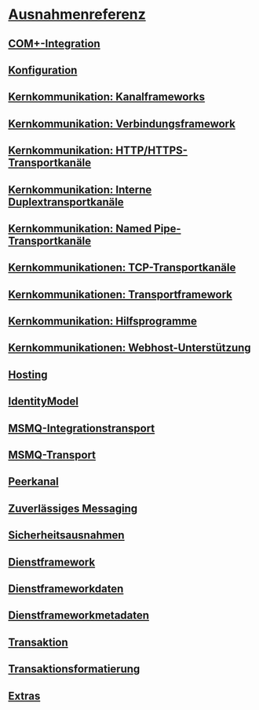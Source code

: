 # [Ausnahmenreferenz](index.md)
## [COM+-Integration](com-integration.md)
## [Konfiguration](configuration.md)
## [Kernkommunikation: Kanalframeworks](core-communications-channel-framework.md)
## [Kernkommunikation: Verbindungsframework](core-communications-connection-framework.md)
## [Kernkommunikation: HTTP/HTTPS-Transportkanäle](core-communications-http-https-transport-channels.md)
## [Kernkommunikation: Interne Duplextransportkanäle](core-communications-internal-duplex-transport-channels.md)
## [Kernkommunikation: Named Pipe-Transportkanäle](core-communications-named-pipe-transport-channels.md)
## [Kernkommunikationen: TCP-Transportkanäle](core-communications-tcp-transport-channels.md)
## [Kernkommunikationen: Transportframework](core-communications-transport-framework.md)
## [Kernkommunikation: Hilfsprogramme](core-communications-utilities.md)
## [Kernkommunikationen: Webhost-Unterstützung](core-communications-webhost-support.md)
## [Hosting](hosting-exceptions.md)
## [IdentityModel](identitymodel-exceptions.md)
## [MSMQ-Integrationstransport](msmq-integration-transport.md)
## [MSMQ-Transport](msmq-transport.md)
## [Peerkanal](peer-channel.md)
## [Zuverlässiges Messaging](reliable-messaging.md)
## [Sicherheitsausnahmen](security-exceptions.md)
## [Dienstframework](service-framework.md)
## [Dienstframeworkdaten](service-framework-data.md)
## [Dienstframeworkmetadaten](service-framework-metadata.md)
## [Transaktion](transaction-exceptions.md)
## [Transaktionsformatierung](transaction-formatter.md)
## [Extras](tools.md)
